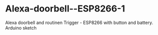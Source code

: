 # Alexa-doorbell--ESP8266-1
Alexa doorbell and routinen Trigger - ESP8266 with button and battery. Arduino sketch
